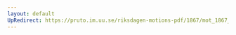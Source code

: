 ```yaml
---
layout: default
UpRedirect: https://pruto.im.uu.se/riksdagen-motions-pdf/1867/mot_1867__fk__46/mot_1867__fk__46-001.pdf
---
```

